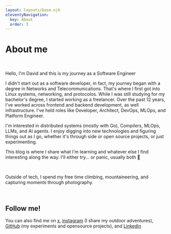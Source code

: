 ```yaml
---
layout: layouts/base.njk
eleventyNavigation:
  key: About
  order: 3
---
```


# About me

<br />

Hello, I'm David and this is my journey as a Software Engineer

I didn't start out as a software developer, in fact, my journey began with a degree in Networks and Telecommunications. That's where I first got into Linux systems, networking, and protocolos. While I was still studying for my bachelor's degree, I started working as a freelancer. Over the past 12 years, I've worked across frontend and backend development, as well infrastructure. I've held roles like Developer, Architect, DevOps, MLOps, and Platform Engineer.

I'm interested in distributed systems (mostly with Go), Compilers, MLOps, LLMs, and AI agents. I enjoy digging into new technologies and figuring things out as I go, whether it's through side or open source projects, or just experimenting.

This blog is where I share what I'm learning and whatever else I find interesting along the way. I'll either try... or panic, usually both 🤣

<br />

Outside of tech, I spend my free time climbing, mountaineering, and capturing moments through photography.

<br />


## Follow me!

You can also find me on [x](https://x.com/davipsh), [instagram](https://www.instagram.com/davo.enq/) (I share my outdoor adventures), [GitHub](https://github.com/trypanic) (my experiments and opensource projects), and [Linkedin](https://www.linkedin.com/in/davidenq/)
